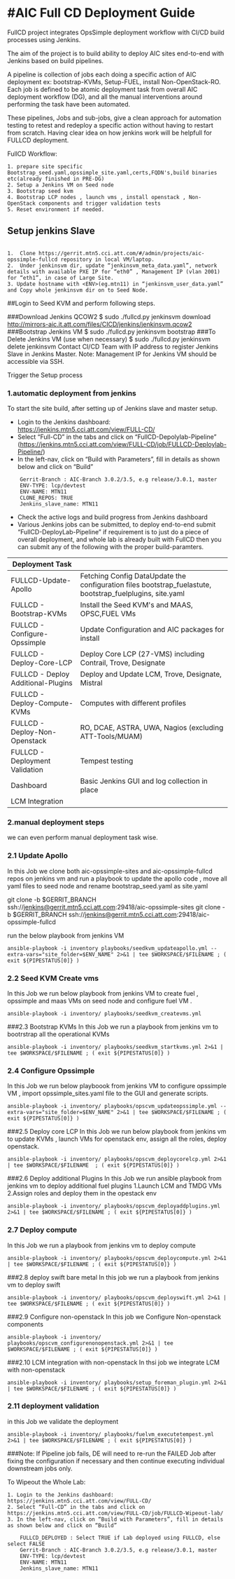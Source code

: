#AIC Full CD Deployment Guide
==============================
FullCD project integrates OpsSimple deployment workflow with CI/CD build processes using Jenkins. 

The aim of the project is to build ability to deploy AIC sites end-to-end with Jenkins based on build pipelines. 

A pipeline is collection of jobs each doing a specific action of AIC deployment ex: bootstrap-KVMs, Setup-FUEL, install 
Non-OpenStack-RO. Each job is defined to be atomic deployment task from overall AIC deployment workflow (DG), and all the 
manual interventions around performing the task have been automated. 

These pipelines, Jobs and sub-jobs, give a clean approach for automation testing to retest and redeploy a specific action 
without having to restart from scratch. Having clear idea on how jenkins work will be helpfull for FULLCD deployment.

FullCD Workflow: 
~~~
1. prepare site specific Bootstrap_seed.yaml,opssimple_site.yaml,certs,FQDN's,build binaries etc(already finished in PRE-DG)
2. Setup a Jenkins VM on Seed node
3. Bootstrap seed kvm
4. Bootstrap LCP nodes , launch vms , install openstack , Non-OpenStack components and trigger validation tests
5. Reset environment if needed.
~~~
## Setup jenkins Slave	
~~~

1.	Clone https://gerrit.mtn5.cci.att.com/#/admin/projects/aic-opssimple-fullcd repository in local VM/laptop.
2.	Under jenkinsvm dir, update “jenkinsvm_meta_data.yaml”, network details with available PXE IP for “eth0” , Management IP (vlan 2001) for “eth1”, in case of Large Site.
3. Update hostname with <ENV>(eg.mtn11) in “jenkinsvm_user_data.yaml” and Copy whole jenkinsvm dir on to Seed Node.
~~~
##Login to Seed KVM and perform following steps.

###Download Jenkins QCOW2
    $ sudo ./fullcd.py jenkinsvm download http://mirrors-aic.it.att.com/files/CICD/jenkins/jenkinsvm.qcow2
###Bootstrap Jenkins VM
    $ sudo ./fullcd.py jenkinsvm bootstrap
###To Delete Jenkins VM (use when necessary)
   $ sudo ./fullcd.py jenkinsvm delete jenkinsvm
Contact CI/CD Team with IP address to register Jenkins Slave in Jenkins Master.
Note:
	Management IP for Jenkins VM should be accessible via SSH.
	
Trigger the Setup process
### 1.automatic deployment from jenkins
To start the site build, after setting up of Jenkins slave and master setup. 
-	Login to the Jenkins dashboard:  https://jenkins.mtn5.cci.att.com/view/FULL-CD/
-	Select “Full-CD” in the tabs and click on “FullCD-Depolylab-Pipeline” (https://jenkins.mtn5.cci.att.com/view/FULL-CD/job/FULLCD-Deploylab-Pipeline/) 
-	In the left-nav, click on “Build with Parameters”, fill in details as shown below and click on “Build” 
~~~
	Gerrit-Branch : AIC-Branch 3.0.2/3.5, e.g release/3.0.1, master      
	ENV-TYPE: lcp/devtest 
	ENV-NAME: MTN11
	CLONE_REPOS: TRUE 
	Jenkins_slave_name: MTN11
~~~
-	Check the active logs and build progress from Jenkins dashboard 
-	Various Jenkins jobs can be submitted, to deploy end-to-end submit “FullCD-DeployLab-Pipeline” if requirement is to just do a piece of overall deployment,
 and whole lab is already built with FullCD then you can submit any of the following with the proper build-paramters. 
 
 | **Deployment Task** |  | 
| --- | --- | 
| FULLCD-Update-Apollo | Fetching Config DataUpdate the configuration files bootstrap_fuelastute, bootstrap_fuelplugins, site.yaml | 
| FULLCD - Bootstrap-KVMs | Install the Seed KVM's and MAAS, OPSC,FUEL VMs | 
|FULLCD - Configure-Opssimple | Update Configuration and AIC packages for install |
|FULLCD - Deploy-Core-LCP | Deploy Core LCP (27-VMS) including Contrail, Trove, Designate |
| FULLCD - Deploy Additional-Plugins |	Deploy and Update LCM, Trove, Designate, Mistral|
| FULLCD - Deploy-Compute-KVMs | Computes with different profiles
| FULLCD - Deploy-Non-Openstack | RO, DCAE, ASTRA, UWA, Nagios (excluding ATT-Tools/MUAM)
| FULLCD - Deployment Validation | Tempest testing
| Dashboard |  Basic Jenkins GUI and log collection in place |
| LCM Integration |
### 2.manual deployment steps
we can even perform manual deployment task wise.

### 2.1 Update Apollo
In this Job we clone both aic-opssimple-sites and aic-opssimple-fullcd repos on jenkins vm
and run a playbook to update the apollo code , move all yaml files to seed node and rename bootstrap_seed.yaml as site.yaml

git clone -b $GERRIT_BRANCH ssh://jenkins@gerrit.mtn5.cci.att.com:29418/aic-opssimple-sites
git clone -b $GERRIT_BRANCH ssh://jenkins@gerrit.mtn5.cci.att.com:29418/aic-opssimple-fullcd

run the below playbook from jenkins VM
~~~
ansible-playbook -i inventory playbooks/seedkvm_updateapollo.yml --extra-vars="site_folder=$ENV_NAME" 2>&1 | tee $WORKSPACE/$FILENAME ; ( exit ${PIPESTATUS[0]} )
~~~

### 2.2 Seed KVM Create vms

In this Job we run below playbook from jenkins VM to create fuel , opssimple and maas VMs on seed node and configure fuel VM .
~~~
ansible-playbook -i inventory/ playbooks/seedkvm_createvms.yml 
~~~
###2.3 Bootstrap KVMs
In this Job we run a playbook from jenkins vm to bootrstrap all the operational KVMs
~~~
ansible-playbook -i inventory/ playbooks/seedkvm_startkvms.yml 2>&1 | tee $WORKSPACE/$FILENAME ; ( exit ${PIPESTATUS[0]} )
~~~
### 2.4 Configure Opssimple
In this Job we run below playboook from jenkins VM to configure opssimple VM  , import opssimple_sites.yaml file to the GUI and generate scripts.

~~~
ansible-playbook -i inventory/ playbooks/opscvm_updateopssimple.yml --extra-vars="site_folder=$ENV_NAME" 2>&1 | tee $WORKSPACE/$FILENAME ; ( exit ${PIPESTATUS[0]} )
~~~
###2.5 Deploy core LCP
In this Job we run below playbook from jenkins vm to update KVMs , launch VMs for openstack env, assign all the roles, deploy openstack. 
~~~
ansible-playbook -i inventory/ playbooks/opscvm_deploycorelcp.yml 2>&1 | tee $WORKSPACE/$FILENAME  ; ( exit ${PIPESTATUS[0]} )
~~~
###2.6 Deploy additional Plugins
In this Job we run ansible playbook from jenkins vm to deploy additional fuel plugins
1.Launch LCM and TMDG VMs 
2.Assign roles and deploy them in the opestack env
~~~
ansible-playbook -i inventory/ playbooks/opscvm_deployaddplugins.yml 2>&1 | tee $WORKSPACE/$FILENAME ; ( exit ${PIPESTATUS[0]} )
~~~
### 2.7 Deploy compute
In this Job we run a playbook from jenkins vm to deploy compute
~~~
ansible-playbook -i inventory/ playbooks/opscvm_deploycompute.yml 2>&1 | tee $WORKSPACE/$FILENAME ; ( exit ${PIPESTATUS[0]} )
~~~

###2.8 deploy swift bare metal
In this job we run a playbook from jenkins vm to deploy swift 
~~~
ansible-playbook -i inventory/ playbooks/opscvm_deployswift.yml 2>&1 | tee $WORKSPACE/$FILENAME ; ( exit ${PIPESTATUS[0]} )

~~~
###2.9 Configure non-openstack
In this job we Configure Non-openstack components
~~~
ansible-playbook -i inventory/ playbooks/opscvm_configurenonopenstack.yml 2>&1 | tee $WORKSPACE/$FILENAME ; ( exit ${PIPESTATUS[0]} )
~~~
###2.10 LCM integration with non-openstack
In thsi job we integrate LCM with non-openstack
~~~
ansible-playbook -i inventory/ playbooks/setup_foreman_plugin.yml 2>&1 | tee $WORKSPACE/$FILENAME ; ( exit ${PIPESTATUS[0]} )
~~~
### 2.11 deployment validation
in this Job we validate the deployment
~~~
ansible-playbook -i inventory/ playbooks/fuelvm_executetempest.yml 2>&1 | tee $WORKSPACE/$FILENAME ; ( exit ${PIPESTATUS[0]} )
~~~
###Note:
If Pipeline job fails, DE will need to re-run the FAILED Job after fixing the configuration if necessary and then continue executing individual downstream jobs only.

To Wipeout the Whole Lab:
~~~
1. Login to the Jenkins dashboard:  https://jenkins.mtn5.cci.att.com/view/FULL-CD/
2. Select “Full-CD” in the tabs and click on https://jenkins.mtn5.cci.att.com/view/FULL-CD/job/FULLCD-Wipeout-lab/ 
3. In the left-nav, click on “Build with Parameters”, fill in details as shown below and click on “Build” 

	FULLCD_DEPLOYED : Select TRUE if Lab deployed using FULLCD, else select FALSE
	Gerrit-Branch : AIC-Branch 3.0.2/3.5, e.g release/3.0.1, master      
	ENV-TYPE: lcp/devtest 
	ENV-NAME: MTN11
	Jenkins_slave_name: MTN11
~~~




